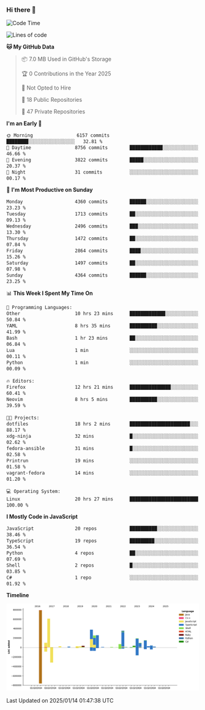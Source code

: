 ### Hi there 👋

<!--
**Clumsy-Coder/Clumsy-Coder** is a ✨ _special_ ✨ repository because its `README.md` (this file) appears on your GitHub profile.

Here are some ideas to get you started:

- 🔭 I’m currently working on ...
- 🌱 I’m currently learning ...
- 👯 I’m looking to collaborate on ...
- 🤔 I’m looking for help with ...
- 💬 Ask me about ...
- 📫 How to reach me: ...
- 😄 Pronouns: ...
- ⚡ Fun fact: ...
-->

<!-- anmol098/waka-readme-stats -->
<!--START_SECTION:waka-->
![Code Time](http://img.shields.io/badge/Code%20Time-1%2C122%20hrs%2011%20mins-blue)

![Lines of code](https://img.shields.io/badge/From%20Hello%20World%20I%27ve%20Written-3.5%20million%20lines%20of%20code-blue)

**🐱 My GitHub Data** 

> 📦 7.0 MB Used in GitHub's Storage 
 > 
> 🏆 0 Contributions in the Year 2025
 > 
> 🚫 Not Opted to Hire
 > 
> 📜 18 Public Repositories 
 > 
> 🔑 47 Private Repositories 
 > 
**I'm an Early 🐤** 

```text
🌞 Morning                6157 commits        ████████░░░░░░░░░░░░░░░░░   32.81 % 
🌆 Daytime                8756 commits        ████████████░░░░░░░░░░░░░   46.66 % 
🌃 Evening                3822 commits        █████░░░░░░░░░░░░░░░░░░░░   20.37 % 
🌙 Night                  31 commits          ░░░░░░░░░░░░░░░░░░░░░░░░░   00.17 % 
```
📅 **I'm Most Productive on Sunday** 

```text
Monday                   4360 commits        ██████░░░░░░░░░░░░░░░░░░░   23.23 % 
Tuesday                  1713 commits        ██░░░░░░░░░░░░░░░░░░░░░░░   09.13 % 
Wednesday                2496 commits        ███░░░░░░░░░░░░░░░░░░░░░░   13.30 % 
Thursday                 1472 commits        ██░░░░░░░░░░░░░░░░░░░░░░░   07.84 % 
Friday                   2864 commits        ████░░░░░░░░░░░░░░░░░░░░░   15.26 % 
Saturday                 1497 commits        ██░░░░░░░░░░░░░░░░░░░░░░░   07.98 % 
Sunday                   4364 commits        ██████░░░░░░░░░░░░░░░░░░░   23.25 % 
```


📊 **This Week I Spent My Time On** 

```text
💬 Programming Languages: 
Other                    10 hrs 23 mins      █████████████░░░░░░░░░░░░   50.84 % 
YAML                     8 hrs 35 mins       ██████████░░░░░░░░░░░░░░░   41.99 % 
Bash                     1 hr 23 mins        ██░░░░░░░░░░░░░░░░░░░░░░░   06.84 % 
Lua                      1 min               ░░░░░░░░░░░░░░░░░░░░░░░░░   00.11 % 
Python                   1 min               ░░░░░░░░░░░░░░░░░░░░░░░░░   00.09 % 

🔥 Editors: 
Firefox                  12 hrs 21 mins      ███████████████░░░░░░░░░░   60.41 % 
Neovim                   8 hrs 5 mins        ██████████░░░░░░░░░░░░░░░   39.59 % 

🐱‍💻 Projects: 
dotfiles                 18 hrs 2 mins       ██████████████████████░░░   88.17 % 
xdg-ninja                32 mins             █░░░░░░░░░░░░░░░░░░░░░░░░   02.62 % 
fedora-ansible           31 mins             █░░░░░░░░░░░░░░░░░░░░░░░░   02.58 % 
Printrun                 19 mins             ░░░░░░░░░░░░░░░░░░░░░░░░░   01.58 % 
vagrant-fedora           14 mins             ░░░░░░░░░░░░░░░░░░░░░░░░░   01.20 % 

💻 Operating System: 
Linux                    20 hrs 27 mins      █████████████████████████   100.00 % 
```

**I Mostly Code in JavaScript** 

```text
JavaScript               20 repos            ██████████░░░░░░░░░░░░░░░   38.46 % 
TypeScript               19 repos            █████████░░░░░░░░░░░░░░░░   36.54 % 
Python                   4 repos             ██░░░░░░░░░░░░░░░░░░░░░░░   07.69 % 
Shell                    2 repos             █░░░░░░░░░░░░░░░░░░░░░░░░   03.85 % 
C#                       1 repo              ░░░░░░░░░░░░░░░░░░░░░░░░░   01.92 % 
```



**Timeline**

![Lines of Code chart](https://raw.githubusercontent.com/Clumsy-Coder/Clumsy-Coder/main/assets/bar_graph.png)


 Last Updated on 2025/01/14 01:47:38 UTC
<!--END_SECTION:waka-->
